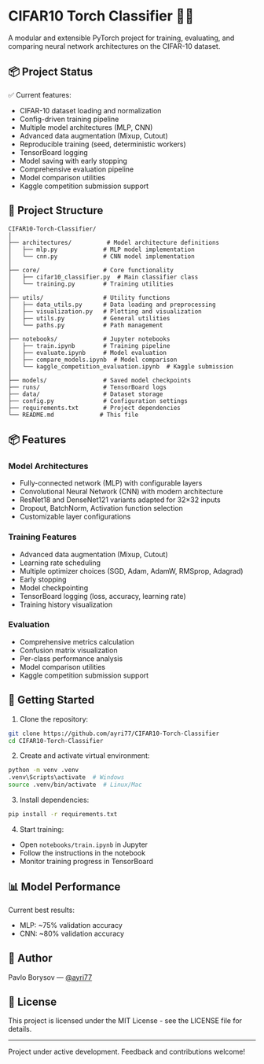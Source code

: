 # CIFAR10 Torch Classifier 🧠🔥

A modular and extensible PyTorch project for training, evaluating, and comparing neural network architectures on the CIFAR-10 dataset.

## 📦 Project Status

✅ Current features:
- CIFAR-10 dataset loading and normalization
- Config-driven training pipeline
- Multiple model architectures (MLP, CNN)
- Advanced data augmentation (Mixup, Cutout)
- Reproducible training (seed, deterministic workers)
- TensorBoard logging
- Model saving with early stopping
- Comprehensive evaluation pipeline
- Model comparison utilities
- Kaggle competition submission support

## 📁 Project Structure

```
CIFAR10-Torch-Classifier/
│
├── architectures/          # Model architecture definitions
│   ├── mlp.py             # MLP model implementation
│   └── cnn.py             # CNN model implementation
│
├── core/                  # Core functionality
│   ├── cifar10_classifier.py  # Main classifier class
│   └── training.py        # Training utilities
│
├── utils/                 # Utility functions
│   ├── data_utils.py      # Data loading and preprocessing
│   ├── visualization.py   # Plotting and visualization
│   ├── utils.py           # General utilities
│   └── paths.py           # Path management
│
├── notebooks/             # Jupyter notebooks
│   ├── train.ipynb        # Training pipeline
│   ├── evaluate.ipynb     # Model evaluation
│   ├── compare_models.ipynb  # Model comparison
│   └── kaggle_competition_evaluation.ipynb  # Kaggle submission
│
├── models/                # Saved model checkpoints
├── runs/                  # TensorBoard logs
├── data/                  # Dataset storage
├── config.py              # Configuration settings
├── requirements.txt       # Project dependencies
└── README.md             # This file
```

## 📦 Features

### Model Architectures
- Fully-connected network (MLP) with configurable layers
- Convolutional Neural Network (CNN) with modern architecture
- ResNet18 and DenseNet121 variants adapted for 32×32 inputs
- Dropout, BatchNorm, Activation function selection
- Customizable layer configurations

### Training Features
- Advanced data augmentation (Mixup, Cutout)
- Learning rate scheduling
- Multiple optimizer choices (SGD, Adam, AdamW, RMSprop, Adagrad)
- Early stopping
- Model checkpointing
- TensorBoard logging (loss, accuracy, learning rate)
- Training history visualization

### Evaluation
- Comprehensive metrics calculation
- Confusion matrix visualization
- Per-class performance analysis
- Model comparison utilities
- Kaggle competition submission support

## 🚀 Getting Started

1. Clone the repository:
```bash
git clone https://github.com/ayri77/CIFAR10-Torch-Classifier
cd CIFAR10-Torch-Classifier
```

2. Create and activate virtual environment:
```bash
python -m venv .venv
.venv\Scripts\activate  # Windows
source .venv/bin/activate  # Linux/Mac
```

3. Install dependencies:
```bash
pip install -r requirements.txt
```

4. Start training:
- Open `notebooks/train.ipynb` in Jupyter
- Follow the instructions in the notebook
- Monitor training progress in TensorBoard

## 📊 Model Performance

Current best results:
- MLP: ~75% validation accuracy
- CNN: ~80% validation accuracy

## 🧩 Author

Pavlo Borysov — [@ayri77](https://github.com/ayri77)

## 📝 License

This project is licensed under the MIT License - see the LICENSE file for details.

---

Project under active development. Feedback and contributions welcome!
